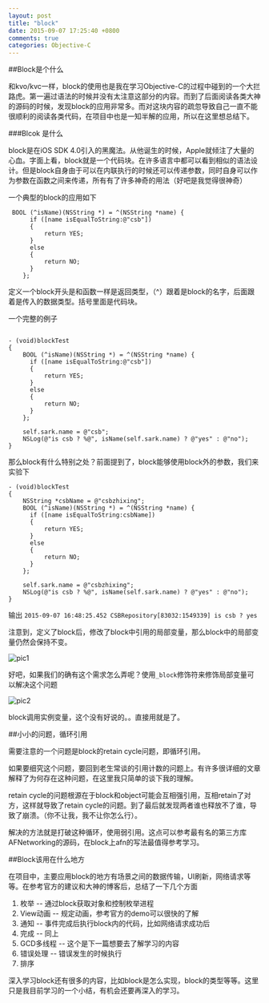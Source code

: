 ```yaml
---
layout: post
title: "block"
date: 2015-09-07 17:25:40 +0800
comments: true
categories: Objective-C
---
```



##Block是个什么

和kvo/kvc一样，block的使用也是我在学习Objective-C的过程中碰到的一个大拦路虎。第一遍过语法的时候并没有太注意这部分的内容。而到了后面阅读各类大神的源码的时候，发现block的应用非常多。而对这块内容的疏忽导致自己一直不能很顺利的阅读各类代码，在项目中也是一知半解的应用，所以在这里想总结下。

###Blcok 是什么

block是在iOS SDK 4.0引入的黑魔法。从他诞生的时候，Apple就倾注了大量的心血。字面上看，block就是一个代码块。在许多语言中都可以看到相似的语法设计。但是block自身由于可以在内联执行的时候还可以传递参数，同时自身可以作为参数在函数之间来传递，所有有了许多神奇的用法（好吧是我觉得很神奇）

一个典型的block的应用如下

```
 BOOL (^isName)(NSString *) = ^(NSString *name) {
      if ([name isEqualToString:@"csb"])
      {
          return YES;
      }
      else
      {
          return NO;
      }
    };
```

定义一个block开头是和函数一样是返回类型，（^）跟着是block的名字，后面跟着是传入的数据类型。括号里面是代码块。

一个完整的例子

```

- (void)blockTest
{
    BOOL (^isName)(NSString *) = ^(NSString *name) {
      if ([name isEqualToString:@"csb"])
      {
          return YES;
      }
      else
      {
          return NO;
      }
    };

    self.sark.name = @"csb";
    NSLog(@"is csb ? %@", isName(self.sark.name) ? @"yes" : @"no");
}
```

那么block有什么特别之处？前面提到了，block能够使用block外的参数，我们来实验下

```
- (void)blockTest
{
    NSString *csbName = @"csbzhixing";
    BOOL (^isName)(NSString *) = ^(NSString *name) {
      if ([name isEqualToString:csbName])
      {
          return YES;
      }
      else
      {
          return NO;
      }
    };

    self.sark.name = @"csbzhixing";
    NSLog(@"is csb ? %@", isName(self.sark.name) ? @"yes" : @"no");
}
```

输出
``
2015-09-07 16:48:25.452 CSBRepository[83032:1549339] is csb ? yes
``

注意到，定义了block后，修改了block中引用的局部变量，那么block中的局部变量仍然会保持不变。

![pic1](http://i3.tietuku.com/a60eb087f6bfd358.png)

好吧，如果我们的确有这个需求怎么弄呢？使用``_block``修饰符来修饰局部变量可以解决这个问题

![pic2](http://i3.tietuku.com/ba1814837f233066.png)

block调用实例变量，这个没有好说的。。直接用就是了。

##小小的问题，循环引用

需要注意的一个问题是block的retain cycle问题，即循环引用。

如果要细究这个问题，要回到老生常谈的引用计数的问题上。有许多很详细的文章解释了为何存在这种问题，在这里我只简单的谈下我的理解。

retain cycle的问题根源在于block和object可能会互相强引用，互相retain了对方，这样就导致了retain cycle的问题。到了最后就发现两者谁也释放不了谁，导致了崩溃。（你不让我，我不让你怎么行）。

解决的方法就是打破这种循环，使用弱引用。这点可以参考最有名的第三方库AFNetworking的源码，在block上afn的写法最值得参考学习。

##Block该用在什么地方

在项目中，主要应用block的地方有场景之间的数据传输，UI刷新，网络请求等等。在参考官方的建议和大神的博客后，总结了一下几个方面

1. 枚举 -- 通过block获取对象和控制枚举进程
2. View动画 -- 规定动画，参考官方的demo可以很快的了解
3. 通知 -- 事件完成后执行block内的代码，比如网络请求成功后
4. 完成 -- 同上
5. GCD多线程 -- 这个是下一篇想要去了解学习的内容
6. 错误处理 -- 错误发生的时候执行
7. 排序 



深入学习block还有很多的内容，比如block是怎么实现，block的类型等等。这里只是我目前学习的一个小结，有机会还要再深入的学习。


